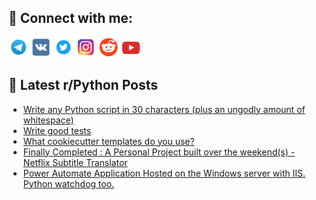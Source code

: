 ## 🔎 Connect with me:
[<img src="https://github.com/bullbesh/bullbesh/blob/main/images/Telegram.png" width="32" height="32" />](https://t.me/bullbesh)
[<img src="https://github.com/bullbesh/bullbesh/blob/main/images/VK.png" width="32" height="32" />](https://vk.com/bullbesh)
[<img src="https://github.com/bullbesh/bullbesh/blob/main/images/Twitter.png" width="32" height="32" />](https://twitter.com/bullbesh1)
[<img src="https://github.com/bullbesh/bullbesh/blob/main/images/Instagram.png" width="32" height="32" />](https://www.instagram.com/bullbesh)
[<img src="https://github.com/bullbesh/bullbesh/blob/main/images/Reddit.png" width="32" height="32" />](https://www.reddit.com/user/bullbesh)
[<img src="https://github.com/bullbesh/bullbesh/blob/main/images/YouTube.png" width="32" height="32" />](https://www.youtube.com/channel/UCtfjRs6uzgq5mfm8S06WTcg)

## 📕 Latest r/Python Posts
<!-- BLOG-POST-LIST:START -->
- [Write any Python script in 30 characters &lpar;plus an ungodly amount of whitespace&rpar;](https://www.reddit.com/r/Python/comments/1gsyls8/write_any_python_script_in_30_characters_plus_an/)
- [Write good tests](https://www.reddit.com/r/Python/comments/1gspitz/write_good_tests/)
- [What cookiecutter templates do you use?](https://www.reddit.com/r/Python/comments/1gsohk7/what_cookiecutter_templates_do_you_use/)
- [Finally Completed : A Personal Project built over the weekend&lpar;s&rpar; - Netflix Subtitle Translator](https://www.reddit.com/r/Python/comments/1gsm1kp/finally_completed_a_personal_project_built_over/)
- [Power Automate Application Hosted on the Windows server with IIS. Python watchdog too.](https://www.reddit.com/r/Python/comments/1gsj8he/power_automate_application_hosted_on_the_windows/)
<!-- BLOG-POST-LIST:END -->
